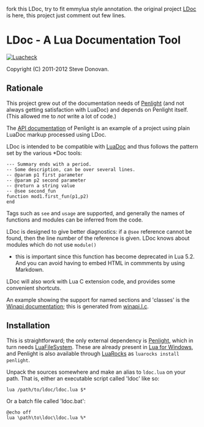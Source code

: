 fork this LDoc, try to fit emmylua style annotation.
the original project [LDoc](https://github.com/lunarmodules/LDoc) is here, this project just comment out few lines.




# LDoc - A Lua Documentation Tool

[![Luacheck](https://github.com/lunarmodules/LDoc/workflows/Luacheck/badge.svg)](https://github.com/lunarmodules/LDoc/actions)

Copyright (C) 2011-2012 Steve Donovan.

## Rationale

This project grew out of the documentation needs of
[Penlight](https://github.com/lunarmodules/Penlight) (and not always getting satisfaction
with LuaDoc) and depends on Penlight itself. (This allowed me to _not_ write a lot of code.)

The [API documentation](http://lunarmodules.github.com/Penlight/api/index.html) of Penlight
is an example of a project using plain LuaDoc markup processed using LDoc.

LDoc is intended to be compatible with [LuaDoc](http://keplerproject.github.io/luadoc/) and
thus follows the pattern set by the various *Doc tools:

    --- Summary ends with a period.
    -- Some description, can be over several lines.
    -- @param p1 first parameter
    -- @param p2 second parameter
    -- @return a string value
    -- @see second_fun
    function mod1.first_fun(p1,p2)
    end

Tags such as `see` and `usage` are supported, and generally the names of functions and
modules can be inferred from the code.

LDoc is designed to give better diagnostics: if a `@see` reference cannot be found, then the
line number of the reference is given.  LDoc knows about modules which do not use `module()`
- this is important since this function has become deprecated in Lua 5.2. And you can avoid
having to embed HTML in commments by using Markdown.

LDoc will also work with Lua C extension code, and provides some convenient shortcuts.

An example showing the support for named sections and 'classes' is the [Winapi
documentation](http://stevedonovan.github.com/winapi/api.html); this is generated from
[winapi.l.c](https://github.com/stevedonovan/winapi/blob/master/winapi.l.c).

## Installation

This is straightforward; the only external dependency is
[Penlight](https://github.com/lunarmodules/Penlight), which in turn needs
[LuaFileSystem](http://keplerproject.github.com/luafilesystem/). These are already present
in [Lua for Windows](https://github.com/rjpcomputing/luaforwindows), and Penlight is also available through [LuaRocks](https://luarocks.org/) as `luarocks install
penlight`.

Unpack the sources somewhere and make an alias to `ldoc.lua` on your path. That is, either
an executable script called 'ldoc' like so:

    lua /path/to/ldoc/ldoc.lua $*

Or a batch file called 'ldoc.bat':

    @echo off
    lua \path\to\ldoc\ldoc.lua %*

